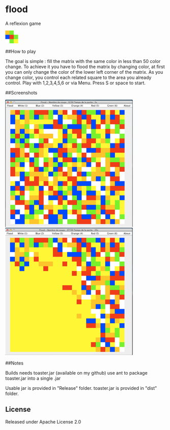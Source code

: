 # flood
A reflexion game

![ui](screenshots/floodicon.png "2")

##How to play

The goal is simple : fill the matrix with the same color in less than 50 color change. To achieve it you have to flood the matrix by changing color, at first you can only change the color of the lower left corner of the matrix. As you change color, you control each related square to the area you already control. Play with 1,2,3,4,5,6 or via Menu. Press S or space to start.

##Screenshots

![ui](screenshots/flood1.png "2")
![ui](screenshots/flood2.png "2")

##Notes

Builds needs toaster.jar (available on my github) use ant to package toaster.jar into a single .jar

Usable jar is provided in "Release" folder. toaster.jar is provided in "dist" folder.

## License

Released under Apache License 2.0